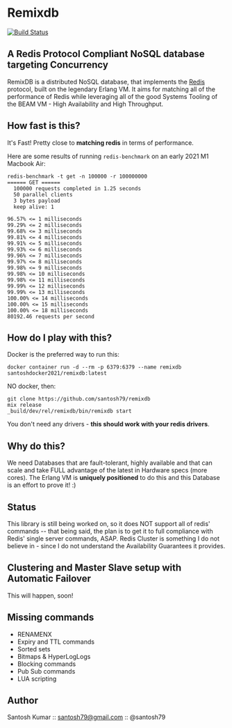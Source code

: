 Remixdb
=======
[![Build Status](https://travis-ci.org/santosh79/remixdb.svg?branch=master)](https://travis-ci.org/santosh79/remixdb)

## A Redis Protocol Compliant NoSQL database targeting Concurrency
RemixDB is a distributed NoSQL database, that implements the [Redis](http://redis.io) protocol, built on the legendary Erlang VM. It aims for matching all of the performance of Redis while leveraging all of the good Systems Tooling of the BEAM VM - High Availability and High Throughput.

## How fast is this?
It's Fast! Pretty close to **matching redis** in terms of performance.

Here are some results of running `redis-benchmark` on an early 2021 M1 Macbook Air:

```
redis-benchmark -t get -n 100000 -r 100000000
====== GET ======
  100000 requests completed in 1.25 seconds
  50 parallel clients
  3 bytes payload
  keep alive: 1

96.57% <= 1 milliseconds
99.29% <= 2 milliseconds
99.68% <= 3 milliseconds
99.81% <= 4 milliseconds
99.91% <= 5 milliseconds
99.93% <= 6 milliseconds
99.96% <= 7 milliseconds
99.97% <= 8 milliseconds
99.98% <= 9 milliseconds
99.98% <= 10 milliseconds
99.98% <= 11 milliseconds
99.99% <= 12 milliseconds
99.99% <= 13 milliseconds
100.00% <= 14 milliseconds
100.00% <= 15 milliseconds
100.00% <= 18 milliseconds
80192.46 requests per second
```

## How do I play with this?
Docker is the preferred way to run this:

```
docker container run -d --rm -p 6379:6379 --name remixdb santoshdocker2021/remixdb:latest
```

NO docker, then:

```
git clone https://github.com/santosh79/remixdb
mix release
_build/dev/rel/remixdb/bin/remixdb start
```

You don't need any drivers - **this should work with your redis drivers**.


## Why do this?
We need Databases that are fault-tolerant, highly available and that can scale and take FULL advantage of the latest in Hardware specs (more cores). The Erlang VM is **uniquely positioned** to do this and this Database is an effort to prove it! :)

## Status
This library is still being worked on, so it does NOT support all of redis' commands -- that being said, the plan is to get it to full compliance with Redis' single server commands, ASAP. Redis Cluster is something I do not believe in - since I do not understand the Availability Guarantees it provides.


## Clustering and Master Slave setup with Automatic Failover
This will happen, soon!

## Missing commands
- RENAMENX
- Expiry and TTL commands
- Sorted sets
- Bitmaps & HyperLogLogs
- Blocking commands
- Pub Sub commands
- LUA scripting

## Author

Santosh Kumar :: santosh79@gmail.com :: @santosh79
